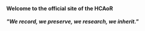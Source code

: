#### Welcome to the official site of the HCAoR 

***"We record, we preserve, we research, we inherit."***
